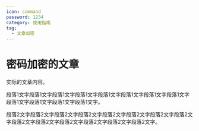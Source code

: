 ```yaml
---
icon: command
password: 1234
category: 使用指南
tag:
  - 文章加密
---
```


# 密码加密的文章

实际的文章内容。

段落1文字段落1文字段落1文字段落1文字段落1文字段落1文字段落1文字段落1文字段落1文字段落1文字段落1文字段落1文字。

段落2文字段落2文字段落2文字段落2文字段落2文字段落2文字段落2文字段落2文字段落2文字段落2文字段落2文字段落2文字段落2文字段落2文字。
